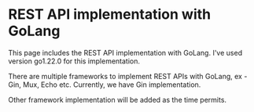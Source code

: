 # REST API implementation with GoLang

This page includes the REST API implementation with GoLang. I've used version go1.22.0 for this implementation.

There are multiple frameworks to implement REST APIs with GoLang, ex - Gin, Mux, Echo etc. Currently, we have Gin implementation.

Other framework implementation will be added as the time permits.

